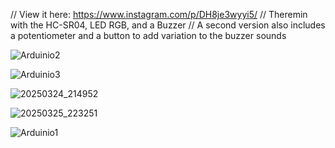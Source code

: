 // View it here: https://www.instagram.com/p/DH8je3wyyi5/
// Theremin with the HC-SR04, LED RGB, and a Buzzer
// A second version also includes a potentiometer and a button to add variation to the buzzer sounds

![Arduinio2](https://github.com/user-attachments/assets/38892def-c37c-4e03-8649-355fc08836b5)

![Arduinio3](https://github.com/user-attachments/assets/603f52ca-254a-46c8-9202-adda3dedb4ed)

![20250324_214952](https://github.com/user-attachments/assets/f6c4be40-6991-4b49-9d89-00b5b2cf4776)

![20250325_223251](https://github.com/user-attachments/assets/3a4ccdc8-e52c-45a2-89ce-e680a5101689)

![Arduinio1](https://github.com/user-attachments/assets/24cf8d9e-8ccf-48b7-b6e6-e20510c55098)


